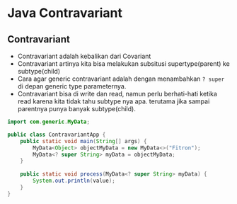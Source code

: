 # Java Contravariant

## Contravariant

- Contravariant adalah kebalikan dari Covariant
- Contravariant artinya kita bisa melakukan subsitusi supertype(parent) ke subtype(child)
- Cara agar generic contravariant adalah dengan menambahkan `? super` di depan generic type parameternya.
- Contravariant bisa di write dan read, namun perlu berhati-hati ketika read karena kita tidak tahu subtype nya apa. terutama jika sampai parentnya punya banyak subtype(child).

```java
import com.generic.MyData;

public class ContravariantApp {
    public static void main(String[] args) {
        MyData<Object> objectMyData = new MyData<>("Fitron");
        MyData<? super String> myData = objectMyData;
    }
    
    public static void process(MyData<? super String> myData) {
        System.out.println(value);
    }
}
```